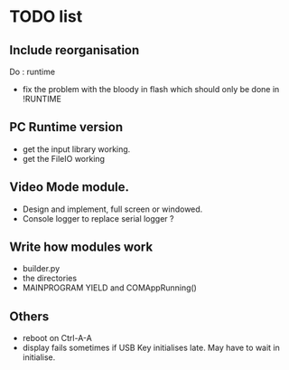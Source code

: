 # TODO list

## Include reorganisation

Do : runtime
 - fix the problem with the bloody in flash which should only be done in !RUNTIME

## PC Runtime version

- get the input library working.
- get the FileIO working

## Video Mode module.
- Design and implement, full screen or windowed.
- Console logger to replace serial logger ?

## Write how modules work
- builder.py
- the directories
- MAINPROGRAM YIELD and COMAppRunning()

## Others
- reboot on Ctrl-A-A
- display fails sometimes if USB Key initialises late. May have to wait in initialise.
